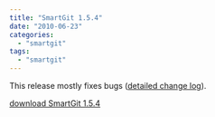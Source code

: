 ```yaml
---
title: "SmartGit 1.5.4"
date: "2010-06-23"
categories: 
  - "smartgit"
tags: 
  - "smartgit"
---
```


This release mostly fixes bugs ([detailed change log](http://www.syntevo.com/smartgit/changelog.txt)).

[download SmartGit 1.5.4](http://www.syntevo.com/smartgit/download.html)
